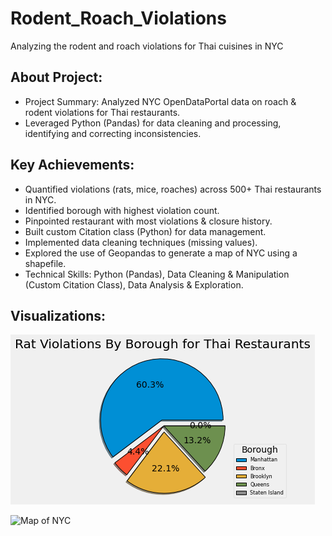 # Rodent_Roach_Violations
Analyzing the rodent and roach violations for Thai cuisines in NYC

## About Project:
* Project Summary: Analyzed NYC OpenDataPortal data on roach & rodent violations for Thai restaurants.
* Leveraged Python (Pandas) for data cleaning and processing, identifying and correcting inconsistencies.

## Key Achievements:
* Quantified violations (rats, mice, roaches) across 500+ Thai restaurants in NYC.
* Identified borough with highest violation count.
* Pinpointed restaurant with most violations & closure history.
* Built custom Citation class (Python) for data management.
* Implemented data cleaning techniques (missing values).
* Explored the use of Geopandas to generate a map of NYC using a shapefile.
* Technical Skills: Python (Pandas), Data Cleaning & Manipulation (Custom Citation Class), Data Analysis & Exploration.

## Visualizations:
![Rat Violations By Borough Pie Chart](https://github.com/ArvindRambahal02/Rodent_Roach_Violations/blob/main/rat_vio_by_boro.png)

![Map of NYC]()
